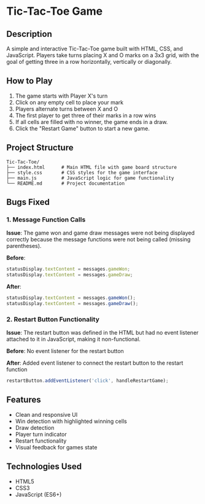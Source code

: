 # Tic-Tac-Toe Game

## Description
A simple and interactive Tic-Tac-Toe game built with HTML, CSS, and JavaScript. Players take turns placing X and O marks on a 3x3 grid, with the goal of getting three in a row horizontally, vertically or diagonally.

## How to Play
1. The game starts with Player X's turn
2. Click on any empty cell to place your mark
3. Players alternate turns between X and O
4. The first player to get three of their marks in a row wins
5. If all cells are filled with no winner, the game ends in a draw.
6. Click the "Restart Game" button to start a new game.

## Project Structure
```
Tic-Tac-Toe/
├── index.html      # Main HTML file with game board structure
├── style.css       # CSS styles for the game interface
├── main.js         # JavaScript logic for game functionality
└── README.md       # Project documentation
```

## Bugs Fixed

### 1. Message Function Calls
**Issue**: The game won and game draw messages were not being displayed correctly because the message functions were not being called (missing parentheses).

**Before**:
```javascript
statusDisplay.textContent = messages.gameWon;
statusDisplay.textContent = messages.gameDraw;
```

**After**:
```javascript
statusDisplay.textContent = messages.gameWon();
statusDisplay.textContent = messages.gameDraw();
```

### 2. Restart Button Functionality
**Issue**: The restart button was defined in the HTML but had no event listener attached to it in JavaScript, making it non-functional.

**Before**: No event listener for the restart button

**After**: Added event listener to connect the restart button to the restart function
```javascript
restartButton.addEventListener('click', handleRestartGame);
```

## Features
- Clean and responsive UI
- Win detection with highlighted winning cells
- Draw detection
- Player turn indicator
- Restart functionality
- Visual feedback for games state

## Technologies Used
- HTML5
- CSS3
- JavaScript (ES6+)
